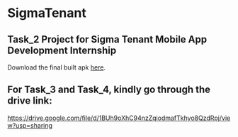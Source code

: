 # SigmaTenant

## Task_2 Project for Sigma Tenant Mobile App Development Internship

Download the final built apk <a href="https://drive.google.com/file/d/1P8HYDuM9fEaY9ml09oO3gRVONyROO-6y/view?usp=sharing" alt="Sigma Tenant">here</a>.

## For Task_3 and Task_4, kindly go through the drive link:

https://drive.google.com/file/d/1BUh9oXhC94nzZqiodmafTkhyo8QzdRpj/view?usp=sharing
